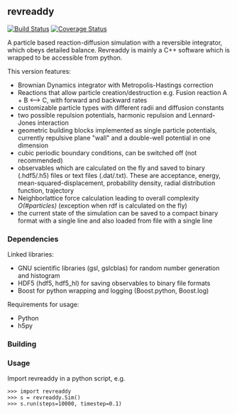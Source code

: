 ## revreaddy
[![Build Status](https://travis-ci.org/chrisfroe/revreaddy.svg?branch=develop)](https://travis-ci.org/chrisfroe/revreaddy)
[![Coverage Status](https://coveralls.io/repos/github/chrisfroe/revreaddy/badge.svg?branch=develop)](https://coveralls.io/github/chrisfroe/revreaddy?branch=develop)

A particle based reaction-diffusion simulation with a
reversible integrator, which obeys detailed balance.
Revreaddy is mainly a C++ software which is wrapped to
be accessible from python.

This version features:
* Brownian Dynamics integrator with Metropolis-Hastings
	correction
* Reactions that allow particle creation/destruction
  e.g. Fusion reaction A + B <--> C,
  with forward and backward rates
* customizable particle types with different radii and
  diffusion constants
* two possible repulsion potentials, harmonic repulsion
  and Lennard-Jones interaction
* geometric building blocks implemented as single
  particle potentials, currently repulsive plane "wall"
  and a double-well potential in one dimension
* cubic periodic boundary conditions, can be switched
  off (not recommended) 
* observables which are calculated on the fly and saved
  to binary (.hdf5/.h5) files or text files
  (.dat/.txt). These are acceptance, energy,
  mean-squared-displacement, probability density,
  radial distribution function, trajectory
* Neighborlattice force calculation leading to overall
  complexity *O(#particles)* (exception when rdf is
  calculated on the fly)
* the current state of the simulation can be saved
  to a compact binary format with a single line
  and also loaded from file with a single line

### Dependencies

Linked libraries:
* GNU scientific libraries (gsl, gslcblas)
  for random number generation and histogram
* HDF5 (hdf5, hdf5_hl) for saving observables 
  to binary file formats
* Boost for python wrapping and logging
  (Boost.python, Boost.log)

Requirements for usage:
* Python
* h5py

### Building

### Usage
Import revreaddy in a python script, e.g.

	>>> import revreaddy 
	>>> s = revreaddy.Sim()
	>>> s.run(steps=10000, timestep=0.1)